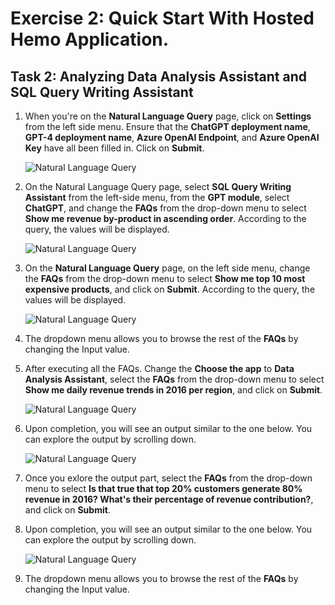 # Exercise 2: Quick Start With Hosted Hemo Application.

## Task 2: Analyzing Data Analysis Assistant and SQL Query Writing Assistant

1. When you're on the **Natural Language Query** page, click on **Settings** from the left side menu. Ensure that the **ChatGPT deployment name**, **GPT-4 deployment name**, **Azure OpenAI Endpoint**, and **Azure OpenAI Key** have all been filled in. Click on **Submit**.

    ![](images/EX2-Task1-step1.png "Natural Language Query")

2. On the Natural Language Query page, select **SQL Query Writing Assistant** from the left-side menu, from the **GPT module**, select **ChatGPT**, and change the **FAQs** from the drop-down menu to select **Show me revenue by-product in ascending order**. According to the query, the values will be displayed. 

    ![](images/EX2-Task1-step2.png "Natural Language Query")
    
3. On the **Natural Language Query** page, on the left side menu, change the **FAQs** from the drop-down menu to select **Show me top 10 most expensive products**, and click on **Submit**. According to the query, the values will be displayed.

    ![](images/EX2-Task1-step3.png "Natural Language Query")
    
4. The dropdown menu allows you to browse the rest of the **FAQs** by changing the Input value. 

5. After executing all the FAQs. Change the **Choose the app** to **Data Analysis Assistant**, select the **FAQs** from the drop-down menu to select **Show me daily revenue trends in 2016 per region**, and click on **Submit**.

    ![](images/EX2-Task1-step5.png "Natural Language Query")

6. Upon completion, you will see an output similar to the one below. You can explore the output by scrolling down.

    ![](images/EX2-Task1-step6.png "Natural Language Query")

7. Once you exlore the output part, select the **FAQs** from the drop-down menu to select **Is that true that top 20% customers generate 80% revenue in 2016? What's their percentage of revenue contribution?**, and click on **Submit**. 
 
8. Upon completion, you will see an output similar to the one below. You can explore the output by scrolling down.

    ![](images/EX2-Task1-step7.png "Natural Language Query")  
    
9. The dropdown menu allows you to browse the rest of the **FAQs** by changing the Input value.     

